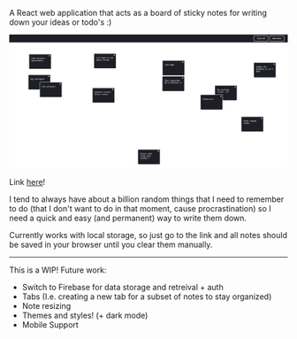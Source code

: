 A React web application that acts as a board of sticky notes for writing down your ideas or todo's :) 

![img missing :(](https://github.com/thedavidkipnis/Tondo/blob/master/tondo_sample.png)

Link [here](https://thedavidkipnis.github.io/Tondo/)!

I tend to always have about a billion random things that I need to remember to do (that I don't want to do in that moment, cause procrastination) so I need a quick and easy (and permanent) way to write them down.

Currently works with local storage, so just go to the link and all notes should be saved in your browser until you clear them manually.

---

This is a WIP! Future work:
- Switch to Firebase for data storage and retreival + auth
- Tabs (I.e. creating a new tab for a subset of notes to stay organized)
- Note resizing
- Themes and styles! (+ dark mode)
- Mobile Support
